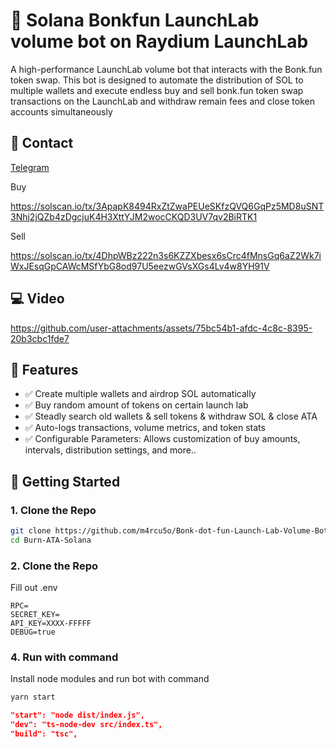 # 🔄 Solana Bonkfun LaunchLab volume bot on Raydium LaunchLab

A high-performance LaunchLab volume bot that interacts with the Bonk.fun token swap. This bot is designed to automate the distribution of SOL to multiple wallets and execute endless buy and sell bonk.fun token swap transactions on the LaunchLab and withdraw remain fees and close token accounts simultaneously 

## 🎫 Contact

[Telegram](https://t.me/stevensprg)

Buy

https://solscan.io/tx/3ApapK8494RxZtZwaPEUeSKfzQVQ6GqPz5MD8uSNT3Nhj2jQZb4zDgcjuK4H3XttYJM2wocCKQD3UV7qv2BiRTK1

Sell

https://solscan.io/tx/4DhpWBz222n3s6KZZXbesx6sCrc4fMnsGq6aZ2Wk7iWxJEsqGpCAWcMSfYbG8od97U5eezwGVsXGs4Lv4w8YH91V

## 💻 Video



https://github.com/user-attachments/assets/75bc54b1-afdc-4c8c-8395-20b3cbc1fde7



## 📌 Features

- ✅ Create multiple wallets and airdrop SOL automatically 
- ✅ Buy random amount of tokens on certain launch lab
- ✅ Steadly search old wallets & sell tokens & withdraw SOL & close ATA
- ✅ Auto-logs transactions, volume metrics, and token stats
- ✅ Configurable Parameters: Allows customization of buy amounts, intervals, distribution settings, and more..

## 🚀 Getting Started

### 1. Clone the Repo

```bash
git clone https://github.com/m4rcu5o/Bonk-dot-fun-Launch-Lab-Volume-Bot.git
cd Burn-ATA-Solana
```
### 2. Clone the Repo
Fill out .env 
```env
RPC=
SECRET_KEY=
API_KEY=XXXX-FFFFF
DEBUG=true
``` 
### 4. Run with command

Install node modules and run bot with command
```bash
yarn start
```

```package.json
"start": "node dist/index.js",
"dev": "ts-node-dev src/index.ts",
"build": "tsc",
```

